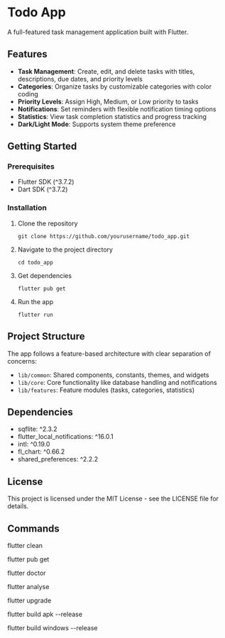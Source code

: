 # Todo App

A full-featured task management application built with Flutter.

## Features

- **Task Management**: Create, edit, and delete tasks with titles, descriptions, due dates, and priority levels
- **Categories**: Organize tasks by customizable categories with color coding
- **Priority Levels**: Assign High, Medium, or Low priority to tasks
- **Notifications**: Set reminders with flexible notification timing options
- **Statistics**: View task completion statistics and progress tracking
- **Dark/Light Mode**: Supports system theme preference

## Getting Started

### Prerequisites

- Flutter SDK (^3.7.2)
- Dart SDK (^3.7.2)

### Installation

1. Clone the repository
   ```
   git clone https://github.com/yourusername/todo_app.git
   ```

2. Navigate to the project directory
   ```
   cd todo_app
   ```

3. Get dependencies
   ```
   flutter pub get
   ```

4. Run the app
   ```
   flutter run
   ```

## Project Structure

The app follows a feature-based architecture with clear separation of concerns:

- `lib/common`: Shared components, constants, themes, and widgets
- `lib/core`: Core functionality like database handling and notifications
- `lib/features`: Feature modules (tasks, categories, statistics)

## Dependencies

- sqflite: ^2.3.2
- flutter_local_notifications: ^16.0.1
- intl: ^0.19.0
- fl_chart: ^0.66.2
- shared_preferences: ^2.2.2

## License

This project is licensed under the MIT License - see the LICENSE file for details.

## Commands
flutter clean

flutter pub get

flutter doctor

flutter analyse

flutter upgrade

flutter build apk --release

flutter build windows --release
